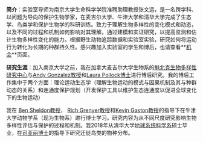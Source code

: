 __简介__：实验室导师为南京大学生命科学学院准聘助理教授张文远，是一名跨学科、以问题为导向的保护生物学家，在麦吉尔大学、牛津大学和清华大学完成了生态学、鸟类学和保护生物学的科研训练。致力于理解生物多样性的变化模式和动态，以及不同的过程和机制如何影响对其理解，通过建模和实证研究，以提高监测和估计生物多样性变化的能力。根据野生动物追踪数据和实验室实验，研究如何将运动行为转化为长期的种群持久性。感兴趣加入实验室的学生和博后，也请查看**[机会](/opportunities/)**页面。

__研究生涯__：加入南京大学之前，我在加拿大麦吉尔大学生物系的[魁北克生物多样性研究中心](https://qcbs.ca)与[Andy Gonzalez教授](https://www.thegonzalezlab.org/about-andrew-gonzalez)和[Laura Pollock博士](https://qbiodiversity.org/about/)进行博后研究。我的博后工作集中于两个方面：理论运动生态学（理解生物运动的模式与因果机制及其与种群动态的关系）和连通度保护规划（开发保护工具以维护生态连通度以促进全球变化下的生物运动） 

我在 [Ben Sheldon教授](https://www.biology.ox.ac.uk/people/ben-sheldon)， [Rich Grenyer教授](https://www.jesus.ox.ac.uk/about-jesus-college/our-community/people/professor-richard-grenyer/)和[Kevin Gaston教授](http://kevingaston.com/biography/)的指导下在牛津大学动物学系（现为生物系）进行博士学习。研究内容为从不同尺度研究影响生物多样性评估与保护的过程和机制。我2018年从清华大学[地球系统科学系](https://www.dess.tsinghua.edu.cn)硕士毕业，在[司亚丽博士](https://www.universiteitleiden.nl/en/staffmembers/yali-si)的指导下研究迁徙鸟类的物种分布。